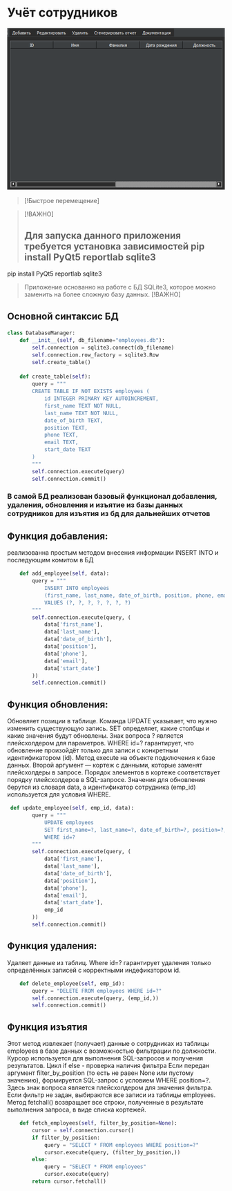 # Учёт сотрудников
![img](https://github.com/RifitGG/employee-manager/blob/main/md%20files/interface.png)
> [!Быстрое перемещение]



> [!ВАЖНО]
> ## Для запуска данного приложения требуется установка зависимостей pip install PyQt5 reportlab sqlite3
pip install PyQt5 reportlab sqlite3
>Приложение основанно на работе с БД SQLite3, которое можно заменить на более сложную базу данных.
> [!ВАЖНО]
## Основной синтаксис БД
```python
class DatabaseManager:
    def __init__(self, db_filename="employees.db"):
        self.connection = sqlite3.connect(db_filename)
        self.connection.row_factory = sqlite3.Row
        self.create_table()

    def create_table(self):
        query = """
        CREATE TABLE IF NOT EXISTS employees (
            id INTEGER PRIMARY KEY AUTOINCREMENT,
            first_name TEXT NOT NULL,
            last_name TEXT NOT NULL,
            date_of_birth TEXT,
            position TEXT,
            phone TEXT,
            email TEXT,
            start_date TEXT
        )
        """
        self.connection.execute(query)
        self.connection.commit()
```
### В самой БД реализован базовый функционал добавления, удаления, обновления и изъятие из базы данных сотрудников для изъятия из бд для дальнейших отчетов 
## Функция добавления:
реализованна простым методом внесения информации INSERT INTO и последующим комитом в БД
```python
    def add_employee(self, data):
        query = """
            INSERT INTO employees
            (first_name, last_name, date_of_birth, position, phone, email, start_date)
            VALUES (?, ?, ?, ?, ?, ?, ?)
        """
        self.connection.execute(query, (
            data['first_name'],
            data['last_name'],
            data['date_of_birth'],
            data['position'],
            data['phone'],
            data['email'],
            data['start_date']
        ))
        self.connection.commit()
```
## Функция обновления:
Обновляет позиции в таблице. 
Команда UPDATE указывает, что нужно изменить существующую запись.
SET определяет, какие столбцы и какие значения будут обновлены. 
Знак вопроса ? является плейсхолдером для параметров. 
WHERE id=? гарантирует, что обновление произойдёт только для записи с конкретным идентификатором (id).
Метод execute на объекте подключения к базе данных.
Второй аргумент — кортеж с данными, которые заменят плейсхолдеры в запросе. 
Порядок элементов в кортеже соответствует порядку плейсхолдеров в SQL-запросе.
Значения для обновления берутся из словаря data, а идентификатор сотрудника (emp_id) используется для условия WHERE.
```python
 def update_employee(self, emp_id, data):
        query = """
            UPDATE employees
            SET first_name=?, last_name=?, date_of_birth=?, position=?, phone=?, email=?, start_date=?
            WHERE id=?
        """
        self.connection.execute(query, (
            data['first_name'],
            data['last_name'],
            data['date_of_birth'],
            data['position'],
            data['phone'],
            data['email'],
            data['start_date'],
            emp_id
        ))
        self.connection.commit()
```
## Функция удаления:
Удаляет данные из таблиц. 
Where id=? гарантирует удаления только определённых записей с корректными индефикатором id.
```python
    def delete_employee(self, emp_id):
        query = "DELETE FROM employees WHERE id=?"
        self.connection.execute(query, (emp_id,))
        self.connection.commit()
```
## Функция изъятия 
Этот метод извлекает (получает) данные о сотрудниках из таблицы employees в базе данных с возможностью фильтрации по должности. 
Курсор используется для выполнения SQL-запросов и получения результатов.
Цикл if else - проверка наличия фильтра Если передан аргумент filter_by_position (то есть не равен None или пустому значению), формируется SQL-запрос с условием WHERE position=?. Здесь знак вопроса является плейсхолдером для значения фильтра. Если фильтр не задан, выбираются все записи из таблицы employees.
Метод fetchall() возвращает все строки, полученные в результате выполнения запроса, в виде списка кортежей.
```python
    def fetch_employees(self, filter_by_position=None):
        cursor = self.connection.cursor()
        if filter_by_position:
            query = "SELECT * FROM employees WHERE position=?"
            cursor.execute(query, (filter_by_position,))
        else:
            query = "SELECT * FROM employees"
            cursor.execute(query)
        return cursor.fetchall()
```

